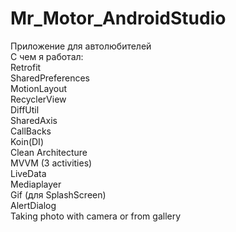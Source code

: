 # Mr_Motor_AndroidStudio
Приложение для автолюбителей  
С чем я работал:  
Retrofit  
SharedPreferences  
MotionLayout  
RecyclerView  
DiffUtil  
SharedAxis  
CallBacks  
Koin(DI)  
Clean Architecture  
MVVM (3 activities)  
LiveData  
Mediaplayer  
Gif (для SplashScreen)  
AlertDialog  
Taking photo with camera or from gallery
